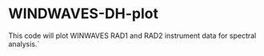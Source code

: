 # WINDWAVES-DH-plot

This code will plot WINWAVES RAD1 and RAD2 instrument data for spectral analysis.`
